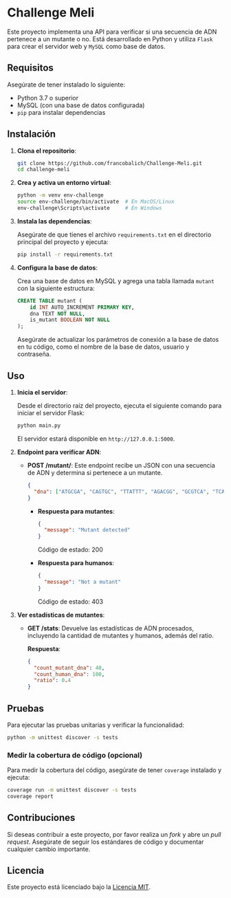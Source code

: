 
# Challenge Meli

Este proyecto implementa una API para verificar si una secuencia de ADN pertenece a un mutante o no. Está desarrollado en Python y utiliza `Flask` para crear el servidor web y `MySQL` como base de datos.

## Requisitos

Asegúrate de tener instalado lo siguiente:

- Python 3.7 o superior
- MySQL (con una base de datos configurada)
- `pip` para instalar dependencias

## Instalación

1. **Clona el repositorio**:

   ```bash
   git clone https://github.com/francobalich/Challenge-Meli.git
   cd challenge-meli
   ```

2. **Crea y activa un entorno virtual**:

   ```bash
   python -m venv env-challenge
   source env-challenge/bin/activate  # En MacOS/Linux
   env-challenge\Scripts\activate     # En Windows
   ```

3. **Instala las dependencias**:

   Asegúrate de que tienes el archivo `requirements.txt` en el directorio principal del proyecto y ejecuta:

   ```bash
   pip install -r requirements.txt
   ```

4. **Configura la base de datos**:

   Crea una base de datos en MySQL y agrega una tabla llamada `mutant` con la siguiente estructura:

   ```sql
   CREATE TABLE mutant (
       id INT AUTO_INCREMENT PRIMARY KEY,
       dna TEXT NOT NULL,
       is_mutant BOOLEAN NOT NULL
   );
   ```

   Asegúrate de actualizar los parámetros de conexión a la base de datos en tu código, como el nombre de la base de datos, usuario y contraseña.

## Uso

1. **Inicia el servidor**:

   Desde el directorio raíz del proyecto, ejecuta el siguiente comando para iniciar el servidor Flask:

   ```bash
   python main.py
   ```

   El servidor estará disponible en `http://127.0.0.1:5000`.

2. **Endpoint para verificar ADN**:

   - **POST /mutant/**: Este endpoint recibe un JSON con una secuencia de ADN y determina si pertenece a un mutante.

     ```json
     {
       "dna": ["ATGCGA", "CAGTGC", "TTATTT", "AGACGG", "GCGTCA", "TCACTG"]
     }
     ```

     - **Respuesta para mutantes**:
       ```json
       {
         "message": "Mutant detected"
       }
       ```
       Código de estado: 200

     - **Respuesta para humanos**:
       ```json
       {
         "message": "Not a mutant"
       }
       ```
       Código de estado: 403

3. **Ver estadísticas de mutantes**:

   - **GET /stats**: Devuelve las estadísticas de ADN procesados, incluyendo la cantidad de mutantes y humanos, además del ratio.

     **Respuesta**:
     ```json
     {
       "count_mutant_dna": 40,
       "count_human_dna": 100,
       "ratio": 0.4
     }
     ```

## Pruebas

Para ejecutar las pruebas unitarias y verificar la funcionalidad:

```bash
python -m unittest discover -s tests
```

### Medir la cobertura de código (opcional)

Para medir la cobertura del código, asegúrate de tener `coverage` instalado y ejecuta:

```bash
coverage run -m unittest discover -s tests
coverage report
```

## Contribuciones

Si deseas contribuir a este proyecto, por favor realiza un *fork* y abre un *pull request*. Asegúrate de seguir los estándares de código y documentar cualquier cambio importante.

## Licencia

Este proyecto está licenciado bajo la [Licencia MIT](LICENSE).
